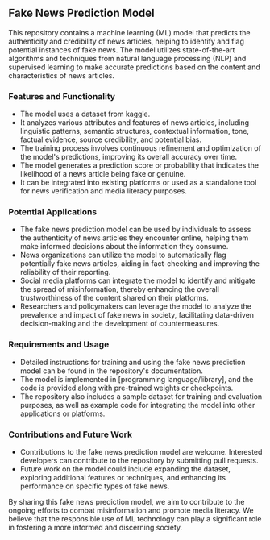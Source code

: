 ## Fake News Prediction Model

This repository contains a machine learning (ML) model that predicts the authenticity and credibility of news articles, helping to identify and flag potential instances of fake news. The model utilizes state-of-the-art algorithms and techniques from natural language processing (NLP) and supervised learning to make accurate predictions based on the content and characteristics of news articles.

### Features and Functionality
- The model uses a dataset from kaggle.
- It analyzes various attributes and features of news articles, including linguistic patterns, semantic structures, contextual information, tone, factual evidence, source credibility, and potential bias.
- The training process involves continuous refinement and optimization of the model's predictions, improving its overall accuracy over time.
- The model generates a prediction score or probability that indicates the likelihood of a news article being fake or genuine.
- It can be integrated into existing platforms or used as a standalone tool for news verification and media literacy purposes.

### Potential Applications
- The fake news prediction model can be used by individuals to assess the authenticity of news articles they encounter online, helping them make informed decisions about the information they consume.
- News organizations can utilize the model to automatically flag potentially fake news articles, aiding in fact-checking and improving the reliability of their reporting.
- Social media platforms can integrate the model to identify and mitigate the spread of misinformation, thereby enhancing the overall trustworthiness of the content shared on their platforms.
- Researchers and policymakers can leverage the model to analyze the prevalence and impact of fake news in society, facilitating data-driven decision-making and the development of countermeasures.

### Requirements and Usage
- Detailed instructions for training and using the fake news prediction model can be found in the repository's documentation.
- The model is implemented in [programming language/library], and the code is provided along with pre-trained weights or checkpoints.
- The repository also includes a sample dataset for training and evaluation purposes, as well as example code for integrating the model into other applications or platforms.

### Contributions and Future Work
- Contributions to the fake news prediction model are welcome. Interested developers can contribute to the repository by submitting pull requests.
- Future work on the model could include expanding the dataset, exploring additional features or techniques, and enhancing its performance on specific types of fake news.

By sharing this fake news prediction model, we aim to contribute to the ongoing efforts to combat misinformation and promote media literacy. We believe that the responsible use of ML technology can play a significant role in fostering a more informed and discerning society.

